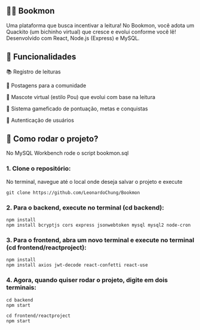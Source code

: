 ## 🐥📖 Bookmon

Uma plataforma que busca incentivar a leitura! No Bookmon, você adota um Quackito (um bichinho virtual) que cresce e evolui conforme você lê!
Desenvolvido com React, Node.js (Express) e MySQL.

## 📌 Funcionalidades
📚 Registro de leituras

💬 Postagens para a comunidade

🐣 Mascote virtual (estilo Pou) que evolui com base na leitura

🧠 Sistema gameficado de pontuação, metas e conquistas

🔐 Autenticação de usuários

## 💭 Como rodar o projeto?
No MySQL Workbench rode o script bookmon.sql

### 1. Clone o repositório:
No terminal, navegue até o local onde deseja salvar o projeto e execute

`git clone https://github.com/LeonardoChung/Bookmon`

### 2. Para o backend, execute no terminal (cd backend):
 ```
npm install
npm install bcryptjs cors express jsonwebtoken mysql mysql2 node-cron
 ```

### 3. Para o frontend, abra um novo terminal e execute no terminal (cd frontend/reactproject):
 ```
npm install
npm install axios jwt-decode react-confetti react-use
 ```

### 4. Agora, quando quiser rodar o projeto, digite em dois terminais:
 ```
cd backend
npm start
 ```

 ```
cd frontend/reactproject
npm start
 ```


